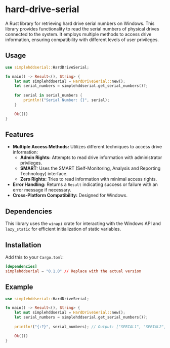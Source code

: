 # hard-drive-serial

A Rust library for retrieving hard drive serial numbers on Windows. This library provides functionality to read the serial numbers of physical drives connected to the system. It employs multiple methods to access drive information, ensuring compatibility with different levels of user privileges.

## Usage

```rust
use simplehddserial::HardDriveSerial;

fn main() -> Result<(), String> {
    let mut simplehddserial = HardDriveSerial::new();
    let serial_numbers = simplehddserial.get_serial_numbers()?;
    
    for serial in serial_numbers {
        println!("Serial Number: {}", serial);
    }

    Ok(())
}
```

## Features

- **Multiple Access Methods:**  Utilizes different techniques to access drive information:
    - **Admin Rights:** Attempts to read drive information with administrator privileges.
    - **SMART:** Uses the SMART (Self-Monitoring, Analysis and Reporting Technology) interface.
    - **Zero Rights:** Tries to read information with minimal access rights.
- **Error Handling:** Returns a `Result` indicating success or failure with an error message if necessary.
- **Cross-Platform Compatibility:** Designed for Windows.

## Dependencies

This library uses the `winapi` crate for interacting with the Windows API and `lazy_static` for efficient initialization of static variables.


## Installation

Add this to your `Cargo.toml`:

```toml
[dependencies]
simplehddserial = "0.1.0" // Replace with the actual version
```

## Example

```rust
use simplehddserial::HardDriveSerial;

fn main() -> Result<(), String> {
    let mut simplehddserial = HardDriveSerial::new();
    let serial_numbers = simplehddserial.get_serial_numbers()?;
    
    println!("{:?}", serial_numbers); // Output: ["SERIAL1", "SERIAL2", ...]

    Ok(())
}
```